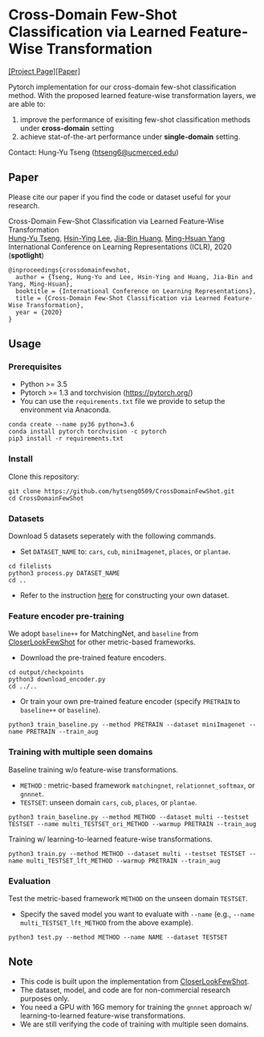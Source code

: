 # Cross-Domain Few-Shot Classification via Learned Feature-Wise Transformation 
[[Project Page]](http://vllab.ucmerced.edu/ym41608/projects/CrossDomainFewShot)[[Paper]](https://openreview.net/forum?id=SJl5Np4tPr)

Pytorch implementation for our cross-domain few-shot classification method. With the proposed learned feature-wise transformation layers, we are able to:

1. improve the performance of exisiting few-shot classification methods under **cross-domain** setting
2. achieve stat-of-the-art performance under **single-domain** setting.

Contact: Hung-Yu Tseng (htseng6@ucmerced.edu)

## Paper
Please cite our paper if you find the code or dataset useful for your research.

Cross-Domain Few-Shot Classification via Learned Feature-Wise Transformation<br>
[Hung-Yu Tseng](https://sites.google.com/site/hytseng0509/), [Hsin-Ying Lee](http://vllab.ucmerced.edu/hylee/), [Jia-Bin Huang](https://filebox.ece.vt.edu/~jbhuang/), [Ming-Hsuan Yang](http://faculty.ucmerced.edu/mhyang/)<br>
International Conference on Learning Representations (ICLR), 2020 (**spotlight**)
```
@inproceedings{crossdomainfewshot,
  author = {Tseng, Hung-Yu and Lee, Hsin-Ying and Huang, Jia-Bin and Yang, Ming-Hsuan},
  booktitle = {International Conference on Learning Representations},
  title = {Cross-Domain Few-Shot Classification via Learned Feature-Wise Transformation},
  year = {2020}
}
```

## Usage

### Prerequisites
- Python >= 3.5
- Pytorch >= 1.3 and torchvision (https://pytorch.org/)
- You can use the `requirements.txt` file we provide to setup the environment via Anaconda.
```
conda create --name py36 python=3.6
conda install pytorch torchvision -c pytorch
pip3 install -r requirements.txt
```

### Install
Clone this repository:
```
git clone https://github.com/hytseng0509/CrossDomainFewShot.git
cd CrossDomainFewShot
```

### Datasets
Download 5 datasets seperately with the following commands.
- Set `DATASET_NAME` to: `cars`, `cub`, `miniImagenet`, `places`, or `plantae`.
```
cd filelists
python3 process.py DATASET_NAME
cd ..
```
- Refer to the instruction [here](https://github.com/wyharveychen/CloserLookFewShot#self-defined-setting) for constructing your own dataset.

### Feature encoder pre-training
We adopt `baseline++` for MatchingNet, and `baseline` from [CloserLookFewShot](https://github.com/wyharveychen/CloserLookFewShot) for other metric-based frameworks.
- Download the pre-trained feature encoders.
```
cd output/checkpoints
python3 download_encoder.py
cd ../..
```
- Or train your own pre-trained feature encoder (specify `PRETRAIN` to `baseline++` or `baseline`).
```
python3 train_baseline.py --method PRETRAIN --dataset miniImagenet --name PRETRAIN --train_aug
```

### Training with multiple seen domains
Baseline training w/o feature-wise transformations.
- `METHOD` : metric-based framework `matchingnet`, `relationnet_softmax`, or `gnnnet`.
- `TESTSET`: unseen domain `cars`, `cub`, `places`, or `plantae`.
```
python3 train_baseline.py --method METHOD --dataset multi --testset TESTSET --name multi_TESTSET_ori_METHOD --warmup PRETRAIN --train_aug
```
Training w/ learning-to-learned feature-wise transformations.
```
python3 train.py --method METHOD --dataset multi --testset TESTSET --name multi_TESTSET_lft_METHOD --warmup PRETRAIN --train_aug
```

### Evaluation
Test the metric-based framework `METHOD` on the unseen domain `TESTSET`.
- Specify the saved model you want to evaluate with `--name` (e.g., `--name multi_TESTSET_lft_METHOD` from the above example).
```
python3 test.py --method METHOD --name NAME --dataset TESTSET
```

## Note
- This code is built upon the implementation from [CloserLookFewShot](https://github.com/wyharveychen/CloserLookFewShot).
- The dataset, model, and code are for non-commercial research purposes only.
- You need a GPU with 16G memory for training the `gnnnet` approach w/ learning-to-learned feature-wise transformations.
- We are still verifying the code of training with multiple seen domains.
